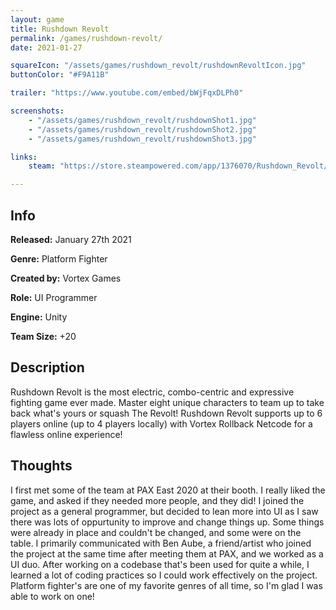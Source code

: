 ```yaml
---
layout: game
title: Rushdown Revolt
permalink: /games/rushdown-revolt/
date: 2021-01-27

squareIcon: "/assets/games/rushdown_revolt/rushdownRevoltIcon.jpg"
buttonColor: "#F9A11B"

trailer: "https://www.youtube.com/embed/bWjFqxDLPh0"

screenshots:
    - "/assets/games/rushdown_revolt/rushdownShot1.jpg"
    - "/assets/games/rushdown_revolt/rushdownShot2.jpg"
    - "/assets/games/rushdown_revolt/rushdownShot3.jpg"

links:
    steam: "https://store.steampowered.com/app/1376070/Rushdown_Revolt/"

---
```


## Info
  <p><strong>Released:</strong> January 27th 2021 </p>
  <p><strong>Genre:</strong> Platform Fighter </p>
  <p><strong>Created by:</strong> Vortex Games </p>
  <p><strong>Role:</strong> UI Programmer </p>
  <p><strong>Engine:</strong> Unity </p>
  <p><strong>Team Size:</strong> +20 </p>

## Description
Rushdown Revolt is the most electric, combo-centric and expressive fighting game ever made. Master eight unique characters to team up to take back what's yours or squash The Revolt! Rushdown Revolt supports up to 6 players online (up to 4 players locally) with Vortex Rollback Netcode for a flawless online experience!

## Thoughts
I first met some of the team at PAX East 2020 at their booth. I really liked the game, and asked if they needed more people, and they did! I joined the project as a general programmer, but decided to lean more into UI as I saw there was lots of oppurtunity to improve and change things up. Some things were already in place and couldn't be changed, and some were on the table. I primarily communicated with Ben Aube, a friend/artist who joined the project at the same time after meeting them at PAX, and we worked as a UI duo. After working on a codebase that's been used for quite a while, I learned a lot of coding practices so I could work effectively on the project. Platform fighter's are one of my favorite genres of all time, so I'm glad I was able to work on one!